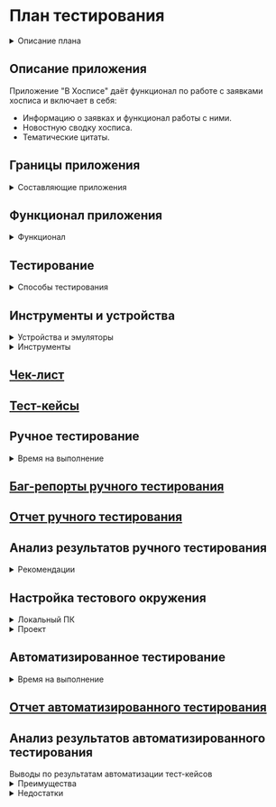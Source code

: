 <h1>План тестирования</h1>

<details><summary>Описание плана</summary>
   <ol>
      <li> <a href="#title0">Описание приложения</a>.</li>
      <li> Определение <a href="#title1">границ приложения</a>.</li>
      <li> Определение <a href="#title2">функционала приложения</a>.</li>
      <li> Определение необходимых и возможных <a href="#title3">видов тестирования</a>.</li>
      <li> Определение <a href="#title4">инструментов и устройств</a> для проведения тестирования.</li>
      <li> Написание <a href="#title5">чек-листа</a> проверок.</li>
      <li> Написание <a href="#title6">тест-кейсов</a> по <a href="#title5">чек-листу</a>.</li>
      <li> <a href="#title7">Реализация тест-кейсов</a> ручным тестированием.</li>
      <li> Заведение <a href="#title8">баг-репортов</a> по итогам ручного тестирования.</li>
      <li> Составление <a href="#title9">отчета по итогам ручного тестирования</a>.</li>
      <li> Анализ <a href="#title10">результатов ручного тестирования</a>.</li>
      <li>  <a href="#title11">Подготовка проекта</a> для проведения автоматизированного тестирования.</li>
      <li>  <a href="#title12">Реализация автоматизированных тест-кейсов</a> на основе выбранных тест-кейсов ручного тестирования.</li>
      <li>  Составление <a href="#title13">отчета по итогам автоматизированного тестирования</a>.</li>
      <li>  Анализ <a href="#title14">результатов автоматизированного тестирования</a>.</li>
   </ol>
</details>

<h2><a id="title0">Описание приложения</a></h2>
   Приложение "В Хосписе" даёт функционал по работе с заявками хосписа и включает в себя:
      <ul>  
         <li>Информацию о заявках и функционал работы с ними.</li>
         <li>Новостную сводку хосписа.</li>
         <li>Тематические цитаты.</li>
      </ul>

<h2><a id="title1">Границы приложения</a></h2>
   <details><summary>Составляющие приложения</summary>
      <ul>
         <details><summary>Экран загрузки. (Splash Screen)</summary>
            <ul>
               <li>Тематическое изображение.</li>
               <li>Анимация загрузки.</li>
               <li>Текстовая цитата.</li>
            </ul>
         </details>
         <details><summary>Верхняя панель. (AppBar)</summary>
            <ul>
               <li>Иконка "бургерного меню", имеющая кнопки перехода к страницам:
                  <ul>
                     <li>"Главная".</li>
                     <li>"Новости".</li>
                     <li>"Заявки".</li>
                     <li>"О приложении".</li>
                  </ul>
               </li>
               <li>Текстовый заголовок с названием приложения "В Хосписе".</li>
               <li>Иконка бабочка - переход к странице тематических цитат.</li>
               <li>Иконка человека - переход к кнопке "Log out".</li>
               <li>Иконка стрелка - возврат к предыдущему экрану на странице "О приложении".</li>
            </ul>
         </details>
         <details><summary>Страница авторизации.</summary>
            <ul>
               <li>Заголовок с текстом "Авторизация".</li>
               <li>Поле ввода логина.</li>
               <li>Поле ввода пароля.</li>
               <li>Кнопка "Войти".</li>
            </ul>
         </details>
         <details><summary>Страница главного меню</summary>
            <ul>
               <li>AppBar.</li>
               <li>
                  <details><summary>Блок списка новостей.</summary>
                     <ul>
                        <li>Название блока "Новости".</li>
                        <li>Иконка "стрелка" скрытия/раскрытия списка.</li>
                        <li>Иконка знак "плюс" добавления новости.</li>
                        <li>Три новости с заголовками и датами публикации.</li>
                        <li>Кнопка "Все Новости" перехода на страницу "Новости".</li>
                     </ul>
                  </details>
               </li>
               <li>
                  <details><summary>Блок списка заявок.</summary>
                     <ul>
                        <li>Название блока "Заявки".</li>
                        <li>Иконка "стрелка" скрытия/раскрытия списка.</li>
                        <li>Иконка знак "плюс" добавления новости.</li>
                        <li>Шесть заявок с короткой информацией.</li>
                        <li>Кнопка "Все заявки" перехода на страницу "Заявки".</li>
                     </ul>
                  </details>
               </li>
            </ul>
         </details>
         <details><summary>Страница новостей "Новости"</summary>
            <ul>
               <li>AppBar.</li>
               <li>Заголовок страницы с текстом "Новости".</li>
               <li>Кнопка сортировки новостей (две разнонаправленные стрелки).</li>
               <li>Кнопка фильтра поиска новостей.</li>
               <li>Кнопка редактирования новостей.</li>
               <li>
                  <details><summary>Список новостей с короткой информацией</summary>
                     <ul>
                        <li>Тематическая иконка новости.</li>
                        <li>Заголовок новости.</li>
                        <li>Иконка раскрытия/скрытия подробной информации новости.</li>
                     </ul>
                  </details>
               </li>
            </ul>
         </details>
         <details><summary>Страница заявок "Заявки"</summary>
            <ul>
               <li>AppBar.</li>
               <li>Загловок страницы с текстом "Заявки".</li>
               <li>Кнопка фильтра поиска зявок.</li>
               <li>Кнопка добавления новой заявки (Иконка знака "плюс").</li>
               <li>
                  <details><summary>Список заявок с короткой информацией</summary>
                     <ul>
                        <li>Тема заявки.</li>
                        <li>Исполнитель.</li>
                        <li>Плановая дата.</li>
                        <li>Иконка раскрытия/скрытия подробной информации заявки.</li>
                     </ul>
                  </details>
               </li>
            </ul>
         </details>
         <details><summary>Страница тематических цитат</summary>
            <ul>
               <li>AppBar.</li>
               <li>Заголовок страницы с текстом "Главное - жить любя".</li>
               <li>
                  <details><summary>Список цитат.</summary>
                     <ul>
                        <li>Заголовок цитаты.</li>
                        <li>Иконка раскрытия/скрытия текста содержания.</li>
                        <li>Текст содержания цитаты.</li>
                     </ul>
                  </details>
               </li>
            </ul>
         </details>
         <details><summary>Страница "О приложении"</summary>
            <ul>
               <li>AppBar.</li>
               <li>Заголовок страницы с текстом "О приложении".</li>
               <li>Текстовое описание "Политика конфиденциальности" к ссылке на внешний ресурс.</li>
               <li>Текстовое описание "Пользовательское соглашение" к ссылке на внешний ресурс.</li>
            </ul>
         </details>
      </ul>
   </details>

<h2><a id="title2">Функционал приложения</a></h2>
   <details><summary>Функционал</summary>
      <ul>
         <details><summary>Новости</summary>
            <ul>
               <li>Просмотр новости с главной страницы.</li>
               <li>Просмотр всех новостей на странице "Новости".</li>
               <li>Сортировка новостей на странице "Новости".</li>
               <li>Поиск новостей по фильтру на странице "Новости".</li>
            </ul>
         </details>
         <details><summary>Заявки</summary>
            <ul>
               <li>Просмотр заявки с главной страницы.</li>
               <li>Просмотр всех заявок на странице "Заявки".</li>
               <li>Добавление новой заявки.</li>
               <li>Добавление комментария к существующей заявке.</li>
               <li>Редактирование заявки.</li>
               <li>Поиск заявок по фильтру на странице "Заявки".</li>
            </ul>
         </details>
         <details><summary>Авторизация</summary>
            <ul>
               <li>Авторизация в приложении.</li>
               <li>Выход из аккаунта.</li>
            </ul>
         </details>
         <details><summary>Тематические цитаты</summary>
            <ul>
               <li>Просмотр тематической цитаты.</li>
            </ul>
         </details>
         <details><summary>Информация о приложении</summary>
            <ul>
               <li>Переход по ссылке "Политика Конфиденциальности".</li>
               <li>Переход по ссылке "Пользовательское соглашение".</li>
            </ul>
         </details>
      </ul>
   </details>

<h2><a id="title3">Тестирование</a></h2>
   <details><summary>Способы тестирования</summary>
      <ul>
         <details><summary>Тестирование установки</summary>
            <ul>
               <li>Установка приложения.</li>
               <li>Запуск приложения.</li>
               <li>Удаление приложения.</li>
            </ul>
         </details>
         <details><summary>Исследовательское тестирование.</summary>
            <ul>
               <li>Определение границ приложения.</li>
               <li>Определение функционала приложения.</li>
            </ul>
         </details>
         <details><summary>Тестирование UI.</summary>
            <ul>
               <li>Проверка отображения элементов страниц приложения.</li>
            </ul>
         </details>
         <details><summary>Функциональное тестирование.</summary>
            <ul>
               <li>Тестирование функционала приложения.</li>
               <li>Переход по ссылкам на внешние ресурсы из приложения.</li>
            </ul>
         </details>
         <details><summary>Тестирование безопасности.</summary>
            <ul>
               <li>Тестирование авторизации.</li>
               <li>Проверка защищенности передачи данных через прокси.</li>
            </ul>
         </details>
         <details><summary>Конфигурационное тестирование.</summary>
            <ul>
               <li>
                  <details><summary>Конфигурационное тестирование UI</summary>
                     <ul>
                        <li>Проверка отображения элементов страниц приложения с тёмной темой устройства.</li>
                        <li>Проверка отображения элементов страниц приложения с изменением размера шрифта.</li>
                        <li>Проверка отображения элементов страниц приложения с изменением языка устройства.</li>
                        <li>Проверка отображения элементов страниц приложения изменением ориентации экрана устройства.</li>
                     </ul>
                  </details>
               <li>Тестирование приложения с нестабильным/отсутствующим сигналом сети .</li>
               <li>Тестирование работы приложения при вызове/сворачивании в фон.</li>
               <li>Тестирование обработки ошибок при подменах ответов сервера через прокси.</li>
            </ul>
         </details>
         <details><summary>Автоматизированное тестирование.</summary>
            <ul>
               <li>Автоматизация UI тестов.</li>
               <li>Автоматизация функциональных тестов.</li>
               <li>Автоматизация тестирования авторизации.</li>
            </ul>
         </details>
      </ul>
   </details>

<h2><a id="title4">Инструменты и устройства</a></h2>
   <details><summary>Устройства и эмуляторы</summary>
      <ul>
         <li>Устройство Xiaomi Redmi 9A, Android 10. Для проведения ручного тестирования.</li> 
         <li>Эмулятор Android API 29. Для проведения автоматизированного тестирования.</li>
      </ul>
   </details>
   <details><summary>Инструменты</summary>
      <ul>
         <li>Chalres Proxy. - Прокси-сервер для отслеживания трафика и подмены данных.</li> 
         <li>Java 11. - Язык написания автотестов.</li>
         <li>Android Studio. - Среда разработки для Android проектов. Наличие Android эмуляторов с API.</li>
         <li>Espresso Testing Framework. - Тестовый фреймворк с открытым исходным кодом. Позволяет писать тесовые сценариии пользовательского интерфейса с доступом к исходному коду.</li>
         <li>Allure. - Инструмент для создания отчетов о результатах тестирования в автоматизированных тестовых сценариях.</li>
      </ul>
   </details>

<h2><a id="title5" href="Check.xlsx">Чек-лист</a></h2>

<h2><a id="title6" href="Cases.xlsx">Тест-кейсы</a></h2>

<h2><a id="title7">Ручное тестирование</a></h2>
   <details><summary>Время на выполнение</summary>
      <ul>
         <li>Расчетное время написания тест-кейсов - 6 часов.</li>
         <li>Фактическое время написания тест-кейсов - 8 часов 20 минут.</li>
         <li>Расчетное время выполнения тест-кейсов - 4 часа 40 минут.</li>
         <li>Фактическое время выполнения тест-кейсов - 3 часа 50 минут.</li>
      </ul>
   </details>

<h2><a id="title8" href="BugReports.md">Баг-репорты ручного тестирования</a></h2>

<h2><a id="title9" href="ReportManual.md">Отчет ручного тестирования</a></h2>

<h2><a id="title10">Анализ результатов ручного тестирования</a></h2>
   <details><summary>Рекомендации</summary>
      <ul>
         <li>Добавить адаптацию UI приложения к использованию тёмной темы устройства.</li>
         <li>Добавить адаптацию UI приложения к использованию различных шрифтов устройства.</li>
         <li>Добавить таймауты соединений с сервером приложения, при различных режимах интернет соединения.</li>
         <li>
          <details><summary>Автоматизировать тест-кейсы тестирования UI, тестирования функционала, тестирования авторизации.</summary>
            <details><summary>Преимущества</summary>
               <ul>
                  <li>Экономия времени</li>
                  <li>Экономия человеческого ресурса</li>
                  <li>Исключение "человеческого фатора"</li>
                  <li>Автогенерация отчетов</li>
                  <li>Логирование ошибок при падениях</li>
               </ul>
            </details>
            <details><summary>Недостатки</summary>
               <ul>
                  <li>Ограниченность не выше API 29</li>
                  <li>Смена идентификаторов</li>
                  <li>Обновление модулей приложения</li>
                  <li>Более высокая квалификация тестировщика, по сравнению с ручным тестированием</li>
            </ul>
            </details>
          </details>
         </li>
      </ul>
   </details>

<h2><a id="title11">Настройка тестового окружения</a></h2>
   <details><summary>Локальный ПК</summary>
      <ul>
         <li>Установка JDK 11</li>
         <li>Настройка переменной JAVA_HOME на установленную JAVA 11</li>
         <li>Установка Android Studio</li>
         <li>Установка последней стабильной версии Android SDK</li>
         <li>Установка Allure</li>
      </ul>
   </details>
      <details><summary>Проект</summary>
      <ul>
         <li>Определение используемой версии JAVA проекта на установленную локально</li>
         <li>Добавление зависимостей и тестовых фреймфорков (Junit4, Espresso) в проект</li>
         <li>Добавление зависимостей и файлов конфигураций инструмента отчетности (Allure) в проект</li>
         <li>Добавление дополнительных классов (TimeoutEspresso) к тестовым фреймоворкам для оптимизации проведения тестирования</li>
         <li>Создание эмулятора Android API 29.</li>
      </ul>
   </details>

<h2><a id="title12">Автоматизированное тестирование</a></h2>
   <details><summary>Время на выполнение</summary>
      <ul>
         <li>Расчетное время написания тест-кейсов - 20 часов.</li>
         <li>Фактическое время написания тест-кейсов - 105 часов 53 минуты.</li>
         <li>Расчетное время выполнения тест-кейсов - 30 минут.</li>
         <li>Фактическое время выполнения тест-кейсов - 18 минут.</li>
      </ul>
   </details>

<h2><a id="title13" href="ReportAuto.md">Отчет автоматизированного тестирования</a></h2>

<h2><a id="title14">Анализ результатов автоматизированного тестирования</a></h2>
Выводы по результатам автоматизации тест-кейсов
   <details><summary>Преимущества</summary>
      <ul>
         <li>Экономия времени прогона тестов относительно ручного тестирования.</li>
         <li>Экономия человеческих ресурсов.</li>
         <li>Исключение человеческого фактора.</li>
      </ul>
   </details>
   <details><summary>Недостатки</summary>
      <ul>
         <li>Большие затраты по времени на автоматизацию тест-кейсов.</li>
         <li>Невозможность автоматизировать всё.</li>
         <li>Отсутвие корректных селекторов у ряда элементов. Вынужденное использование нестабильных селекторов. Ложные падения тестов.</li>
         <li>Необходимость поддерживать актуальность автоматизированных тест-кейсов.</li>
         <li>Сложность в проведении тестирования на устройствах выше API 29, из-за ограничения использования скрытых API.</li>
      </ul>
   </details>


